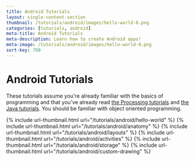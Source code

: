```yaml
---
title: Android Tutorials
layout: single-content-section
thumbnail: /tutorials/android/images/hello-world-8.png
categories: [tutorials, android]
meta-title: Android Tutorials
meta-description: Learn how to create Android apps!
meta-image: /tutorials/android/images/hello-world-9.png
sort-key: 700
---
```


# Android Tutorials

These tutorials assume you're already familiar with the basics of programming and that you've already read [the Processing tutorials](/tutorials/processing) and [the Java tutorials](/tutorials/java). You should be familiar with object oriented programming.

<div class="thumbnail-link-container">
{% include url-thumbnail.html url="/tutorials/android/hello-world" %}
{% include url-thumbnail.html url="/tutorials/android/anatomy" %}
{% include url-thumbnail.html url="/tutorials/android/layouts" %}
{% include url-thumbnail.html url="/tutorials/android/activities" %}
{% include url-thumbnail.html url="/tutorials/android/storage" %}
{% include url-thumbnail.html url="/tutorials/android/custom-drawing" %}
</div>